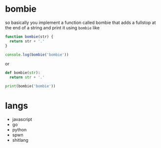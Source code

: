 # bombie
so basically you implement a function called bombie that adds a fullstop at the end of a string and print it using `bombie` like
```js
function bombie(str) {
  return str + '.'
}

console.log(bombie('bombie'))
```
or
```py
def bombie(str):
  return str + '.'

print(bombie('bombie'))
```

# langs
- javascript
- go
- python
- spwn
- shitlang
